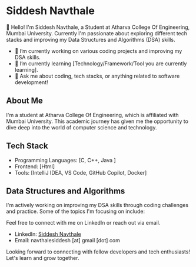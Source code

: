# Siddesh Navthale

👋 Hello! I'm Siddesh Navthale, a Student at Atharva College Of Engineering, Mumbai University. Currently I'm passionate about exploring different tech stacks and improving my Data Structures and Algorithms (DSA) skills.

- 🔭 I’m currently working on various coding projects and improving my DSA skills.
- 🌱 I’m currently learning [Technology/Framework/Tool you are currently learning].
- 💬 Ask me about coding, tech stacks, or anything related to software development!

## About Me

I'm a student at Atharva College Of Engineering, which is affiliated with Mumbai University. This academic journey has given me the opportunity to dive deep into the world of computer science and technology.

## Tech Stack

- Programming Languages: [C, C++, Java ]
- Frontend: [Html]
- Tools: [IntelliJ IDEA, VS Code, GitHub Copilot, Docker]

## Data Structures and Algorithms

I'm actively working on improving my DSA skills through coding challenges and practice. Some of the topics I'm focusing on include:

Feel free to connect with me on LinkedIn or reach out via email.

- LinkedIn: [Siddesh Navthale](https://www.linkedin.com/in/siddesh-navthale-38b555230)
- Email: navthalesiddesh [at] gmail [dot] com

Looking forward to connecting with fellow developers and tech enthusiasts! Let's learn and grow together.
